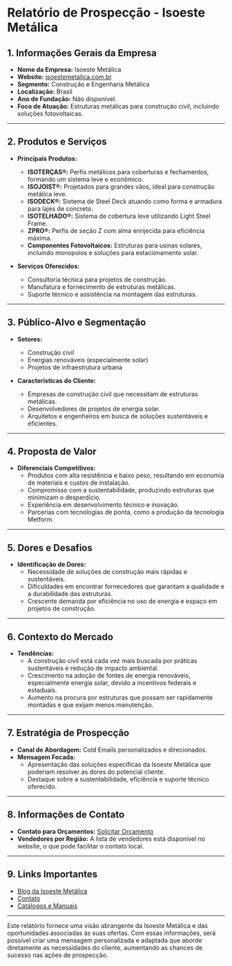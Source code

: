 # Relatório de Prospecção - Isoeste Metálica

## 1. Informações Gerais da Empresa
- **Nome da Empresa:** Isoeste Metálica
- **Website:** [isoestemetalica.com.br](http://www.isoestemetalica.com.br)
- **Segmento:** Construção e Engenharia Metálica
- **Localização:** Brasil
- **Ano de Fundação:** Não disponível.
- **Foco de Atuação:** Estruturas metálicas para construção civil, incluindo soluções fotovoltaicas.

---

## 2. Produtos e Serviços
- **Principais Produtos:**
  - **ISOTERÇAS®:** Perfis metálicos para coberturas e fechamentos, formando um sistema leve e econômico.
  - **ISOJOIST®:** Projetados para grandes vãos, ideal para construção metálica leve.
  - **ISODECK®:** Sistema de Steel Deck atuando como forma e armadura para lajes de concreto.
  - **ISOTELHADO®:** Sistema de cobertura leve utilizando Light Steel Frame.
  - **ZPRO®:** Perfis de seção Z com alma enrijecida para eficiência máxima.
  - **Componentes Fotovoltaicos:** Estruturas para usinas solares, incluindo monopoios e soluções para estacionamento solar.

- **Serviços Oferecidos:**
  - Consultoria técnica para projetos de construção.
  - Manufatura e fornecimento de estruturas metálicas.
  - Suporte técnico e assistência na montagem das estruturas.

---

## 3. Público-Alvo e Segmentação
- **Setores:** 
  - Construção civil
  - Energias renováveis (especialmente solar)
  - Projetos de infraestrutura urbana

- **Características do Cliente:** 
  - Empresas de construção civil que necessitam de estruturas metálicas.
  - Desenvolvedores de projetos de energia solar.
  - Arquitetos e engenheiros em busca de soluções sustentáveis e eficientes.

---

## 4. Proposta de Valor
- **Diferenciais Competitivos:**
  - Produtos com alta resistência e baixo peso, resultando em economia de materiais e custos de instalação.
  - Compromisso com a sustentabilidade, produzindo estruturas que minimizam o desperdício.
  - Experiência em desenvolvimento técnico e inovação.
  - Parcerias com tecnologias de ponta, como a produção da tecnologia Metform.

---

## 5. Dores e Desafios
- **Identificação de Dores:**
  - Necessidade de soluções de construção mais rápidas e sustentáveis.
  - Dificuldades em encontrar fornecedores que garantam a qualidade e a durabilidade das estruturas.
  - Crescente demanda por eficiência no uso de energia e espaço em projetos de construção.

---

## 6. Contexto do Mercado
- **Tendências:**
  - A construção civil está cada vez mais buscada por práticas sustentáveis e redução de impacto ambiental.
  - Crescimento na adoção de fontes de energia renováveis, especialmente energia solar, devido a incentivos federais e estaduais.
  - Aumento na procura por estruturas que possam ser rapidamente montadas e que exijam menos manutenção.

---

## 7. Estratégia de Prospecção
- **Canal de Abordagem:** Cold Emails personalizados e direcionados.
- **Mensagem Focada:**
  - Apresentação das soluções específicas da Isoeste Metálica que poderiam resolver as dores do potencial cliente.
  - Destaque sobre a sustentabilidade, eficiência e suporte técnico oferecido.

---

## 8. Informações de Contato
- **Contato para Orçamentos:** [Solicitar Orçamento](https://www.isoestemetalica.com.br/orcamento/)
- **Vendedores por Região:** A lista de vendedores está disponível no website, o que pode facilitar o contato local.

---

## 9. Links Importantes
- [Blog da Isoeste Metálica](https://www.isoestemetalica.com.br/blog/)
- [Contato](https://www.isoestemetalica.com.br/contato/)
- [Catálogos e Manuais](https://www.isoestemetalica.com.br/biblioteca)

---

Este relatório fornece uma visão abrangente da Isoeste Metálica e das oportunidades associadas às suas ofertas. Com essas informações, será possível criar uma mensagem personalizada e adaptada que aborde diretamente as necessidades do cliente, aumentando as chances de sucesso nas ações de prospecção.